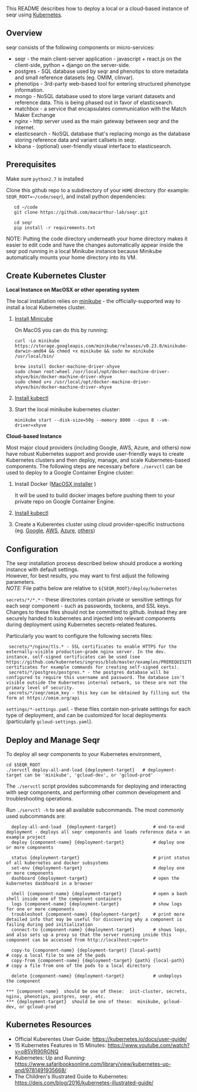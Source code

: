 This README describes how to deploy a local or a cloud-based instance of seqr using [Kubernetes](https://kubernetes.io/).

Overview
--------

seqr consists of the following components or micro-services:
- seqr - the main client-server application - javascript + react.js on the client-side, python + django on the server-side.
- postgres - SQL database used by seqr and phenotips to store metadata and small reference datasets (eg. OMIM, clinvar).
- phenotips - 3rd-party web-based tool for entering structured phenotype information.
- mongo - NoSQL database used to store large variant datasets and reference data. This is being phased out in favor of elasticsearch.
- matchbox - a service that encapsulates communication with the Match Maker Exchange
- nginx - http server used as the main gateway between seqr and the internet.
- elasticsearch - NoSQL database that's replacing mongo as the database storing reference data and variant callsets in seqr.
- kibana - (optional) user-friendly visual interface to elasticsearch.



Prerequisites
-------------

Make sure `python2.7` is installed

Clone this github repo to a subdirectory of your `HOME` directory (for example: `SEQR_ROOT=~/code/seqr`), and install python dependencies:  

       cd ~/code
       git clone https://github.com/macarthur-lab/seqr.git
       
       cd seqr
       pip install -r requirements.txt

NOTE: Putting the code directory underneath your home directory makes it easier to edit code and have the changes automatically appear inside the seqr pod running in a local Minikube instance because Minikube automatically mounts your home directory into its VM. 


Create Kubernetes Cluster
-------------------------

**Local Instance on MacOSX or other operating system**

The local installation relies on [minikube](https://github.com/kubernetes/minikube) - the officially-supported way to install a local Kubernetes cluster.

1. [Install Minicube](https://kubernetes.io/docs/tasks/tools/install-minikube/)
  
     On MacOS you can do this by running:
     ```
     curl -Lo minikube https://storage.googleapis.com/minikube/releases/v0.23.0/minikube-darwin-amd64 && chmod +x minikube && sudo mv minikube /usr/local/bin/
     
     brew install docker-machine-driver-xhyve
     sudo chown root:wheel /usr/local/opt/docker-machine-driver-xhyve/bin/docker-machine-driver-xhyve
     sudo chmod u+s /usr/local/opt/docker-machine-driver-xhyve/bin/docker-machine-driver-xhyve
     ```

2. [Install kubectl](https://kubernetes.io/docs/tasks/kubectl/install/) 

3. Start the local minikube kubernetes cluster:
    
    ```
    minikube start --disk-size=50g --memory 8000 --cpus 8 --vm-driver=xhyve
    ```
 

**Cloud-based Instance**

Most major cloud providers (including Google, AWS, Azure, and others) now have robust Kubernetes support and provide user-friendly ways to create Kubernetes clusters and then deploy, manage, and scale Kubernetes-based components. The following steps are necessary before `./servctl` can be used to deploy to a Google Container Engine cluster:

1. Install Docker  ([MacOSX installer](https://getcarina.com/docs/tutorials/docker-install-mac/) ) 
   
   It will be used to build docker images before pushing them to your private repo on Google Container Engine.

2. [Install kubectl](https://kubernetes.io/docs/tasks/kubectl/install/)

3. Create a Kuberentes cluster using cloud provider-specific instructions (eg. [Google](https://cloud.google.com/kubernetes-engine/docs/quickstart), [AWS](https://kubernetes.io/docs/getting-started-guides/aws/), [Azure](https://kubernetes.io/docs/getting-started-guides/azure/), [others](https://kubernetes.io/partners/))


Configuration
-------------

The seqr installation process described below should produce a working instance with default settings.  
However, for best results, you may want to first adjust the following parameters.  
*NOTE:* File paths below are relative to `${SEQR_ROOT}/deploy/kubernetes`  

`secrets/*/*.*` - these directories contain private or sensitive settings for each seqr component - such as passwords, tockens, and SSL keys. Changes to these files should not be committed to github. Instead they are securely handed to kubernetes and injected into relevant components during deployment using Kubernetes secrets-related features.    
 
 Particularly you want to configure the following secrets files:   
    
     secrets/*/nginx/tls.* - SSL certificates to enable HTTPS for the externally-visible production-grade nginx server. In the dev. instance, self-signed certificates can be used (see https://github.com/kubernetes/ingress/blob/master/examples/PREREQUISITES.md#tls-certificates for example commands for creating self-signed certs). 
     secrets/*/postgres/postgres.* - the postgres database will be configured to require this username and password. The database isn't visible outside the Kubernetes internal network, so these are not the primary level of security.
     secrets/*/seqr/omim_key - this key can be obtained by filling out the form at https://omim.org/api 
    
    
    
`settings/*-settings.yaml` - these files contain non-private settings for each type of deployment, and can be customized for local deployments (particularly `gcloud-settings.yaml`).  


Deploy and Manage Seqr
----------------------

To deploy all seqr components to your Kubernetes environment, 

    cd $SEQR_ROOT
    ./servctl deploy-all-and-load {deployment-target}   # deployment-target can be 'minikube', 'gcloud-dev', or 'gcloud-prod'
   


The `./servctl` script provides subcommands for deploying and interacting with seqr components, and
 performing other common development and troubleshooting operations. 
 
 Run `./servctl -h` to see all available subcommands. The most commonly used subcommands are:

      deploy-all-and-load  {deployment-target}              # end-to-end deployment - deploys all seqr components and loads reference data + an example project
      deploy {component-name} {deployment-target}           # deploy one or more components
      
      status {deployment-target}                            # print status of all kubernetes and docker subsystems
      set-env {deployment-target}                           # deploy one or more components
      dashboard {deployment-target}                         # open the kubernetes dasbhoard in a browser
      
      shell {component-name} {deployment-target}            # open a bash shell inside one of the component containers
      logs {component-name} {deployment-target}             # show logs for one or more components
      troubleshoot {component-name} {deployment-target}     # print more detailed info that may be useful for discovering why a component is failing during pod initialization
      connect-to {component-name} {deployment-target}       # shows logs, and also sets up a proxy so that the server running inside this component can be accessed from http://localhost:<port> 
      
      copy-to {component-name} {deployment-target} {local-path}           # copy a local file to one of the pods
      copy-from {component-name} {deployment-target} {path} {local-path}  # copy a file from one of the pods to a local directory
      
      delete {component-name} {deployment-target}           # undeploys the component
      
    *** {component-name}  should be one of these:  init-cluster, secrets, nginx, phenotips, postgres, seqr, etc. 
    *** {deployment-target}  should be one of these:  minikube, gcloud-dev, or gcloud-prod 


Kubernetes Resources
--------------------

- Official Kuberentes User Guide:  https://kubernetes.io/docs/user-guide/
- 15 Kubernetes Features in 15 Minutes: https://www.youtube.com/watch?v=o85VR90RGNQ
- Kubernetes: Up and Running: https://www.safaribooksonline.com/library/view/kubernetes-up-and/9781491935668/
- The Children's Illustrated Guide to Kubernetes: https://deis.com/blog/2016/kubernetes-illustrated-guide/

